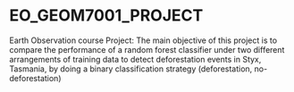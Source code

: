 # EO_GEOM7001_PROJECT
Earth Observation course Project: The main objective of this project is to compare the performance of a random forest classifier under two different arrangements of training data to detect deforestation events in Styx, Tasmania, by doing a binary classification strategy (deforestation, no-deforestation)
